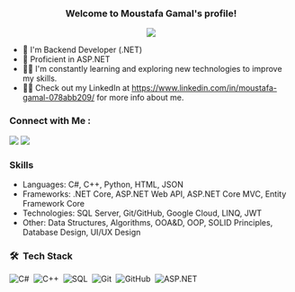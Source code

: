 
<h3 align="center">
  Welcome to Moustafa Gamal's profile!
</h3>

<!-- Typing SVG by DenverCoder1 - https://github.com/DenverCoder1/readme-typing-svg -->
<p align="center">
  <a href="https://github.com/DenverCoder1/readme-typing-svg"><img src="https://readme-typing-svg.herokuapp.com/?lines=Backend%20Developer;&font=Fira%20Code&center=true&width=440&height=45&color=f75c7e&vCenter=true&size=22"></a>
</p> 

- 🏢 I'm Backend Developer (.NET)
- 🚀 Proficient in ASP.NET
- 👨‍💻 I'm constantly learning and exploring new technologies to improve my skills.
- 👨‍💻 Check out my LinkedIn at https://www.linkedin.com/in/moustafa-gamal-078abb209/ for more info about me.

### Connect with Me :

<a href="https://www.linkedin.com/in/moustafa-gamal-078abb209/" target="_blank"><img src="https://img.shields.io/badge/-Moustafa%20Gamal-0077B5?style=for-the-badge&logo=Linkedin&logoColor=white"/></a>
<a href="moustafa.gamal672@gmail.com" target="_blank"><img src="https://img.shields.io/badge/moustafa.gamal672@gmail.com-0077B5?style=for-the-badge&logo=Gmail&logoColor=white"/></a>

### Skills
- Languages: C#, C++, Python, HTML, JSON
- Frameworks: .NET Core, ASP.NET Web API, ASP.NET Core MVC, Entity Framework Core
- Technologies: SQL Server, Git/GitHub, Google Cloud, LINQ, JWT
- Other: Data Structures, Algorithms, OOA&D, OOP, SOLID Principles, Database Design, UI/UX Design


### 🛠 &nbsp;Tech Stack
![C#](https://img.shields.io/badge/-Csharp-05122A?style=flat&logo=Csharp)&nbsp;
![C++](https://img.shields.io/badge/-C++-05122A?style=flat&logo=Cplusplus&logoColor=FFFFFF)&nbsp;
![SQL](https://img.shields.io/badge/-SQL-05122A?style=flat&logo=SQL&logoColor=FFFFFF)&nbsp;
![Git](https://img.shields.io/badge/-Git-05122A?style=flat&logo=git&logoColor=FFFFFF)&nbsp;
![GitHub](https://img.shields.io/badge/-GitHub-05122A?style=flat&logo=github)&nbsp;
![ASP.NET](https://img.shields.io/badge/-.NET-05122A?style=flat&logo=.NET&logoColor=FFFFFF)&nbsp;


</a>
